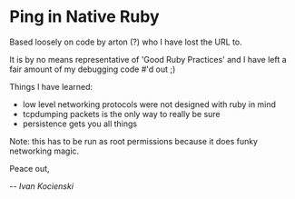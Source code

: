 
# Ping in Native Ruby

Based loosely on code by arton (?) who I have lost the URL to.

It is by no means representative of 'Good Ruby Practices' and I have left a fair amount of my debugging code #'d out ;)

Things I have learned:

- low level networking protocols were not designed with ruby in mind
- tcpdumping packets is the only way to really be sure 
- persistence gets you all things

Note: this has to be run as root permissions because it does funky networking magic.

Peace out,

-- *Ivan Kocienski*

